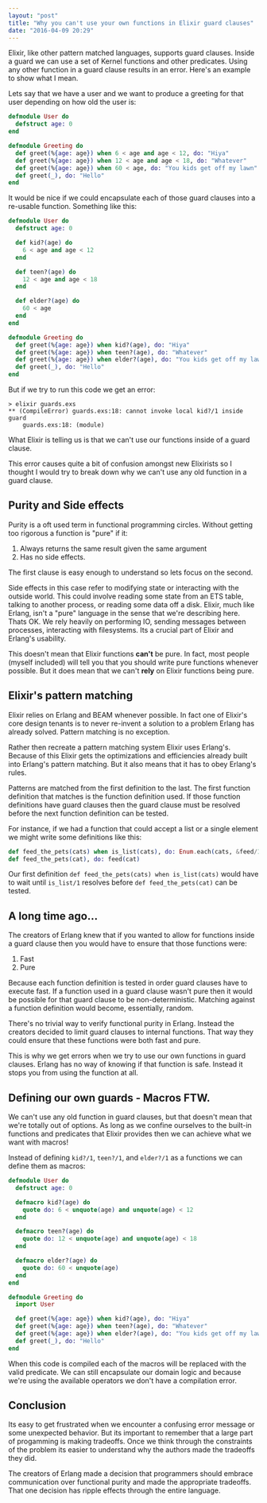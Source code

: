 ```yaml
---
layout: "post"
title: "Why you can't use your own functions in Elixir guard clauses"
date: "2016-04-09 20:29"
---
```


Elixir, like other pattern matched languages, supports guard clauses. Inside a guard we can use a set of Kernel functions and other predicates. Using any other function in a guard clause results in an error. Here's an example to show what I mean.

Lets say that we have a user and we want to produce a greeting for that user depending on how old the user is:

```elixir
defmodule User do
  defstruct age: 0
end

defmodule Greeting do
  def greet(%{age: age}) when 6 < age and age < 12, do: "Hiya"
  def greet(%{age: age}) when 12 < age and age < 18, do: "Whatever"
  def greet(%{age: age}) when 60 < age, do: "You kids get off my lawn"
  def greet(_), do: "Hello"
end
```

It would be nice if we could encapsulate each of those guard clauses into a re-usable function. Something like this:

```elixir
defmodule User do
  defstruct age: 0

  def kid?(age) do
    6 < age and age < 12
  end

  def teen?(age) do
    12 < age and age < 18
  end

  def elder?(age) do
    60 < age
  end
end

defmodule Greeting do
  def greet(%{age: age}) when kid?(age), do: "Hiya"
  def greet(%{age: age}) when teen?(age), do: "Whatever"
  def greet(%{age: age}) when elder?(age), do: "You kids get off my lawn"
  def greet(_), do: "Hello"
end
```

But if we try to run this code we get an error:

```console
> elixir guards.exs
** (CompileError) guards.exs:18: cannot invoke local kid?/1 inside guard
    guards.exs:18: (module)
```

What Elixir is telling us is that we can't use our functions inside of a guard clause.

This error causes quite a bit of confusion amongst new Elixirists so I thought I would try to break down why we can't use any old function in a guard clause.

## Purity and Side effects

Purity is a oft used term in functional programming circles. Without getting too rigorous a function is "pure" if it:

1. Always returns the same result given the same argument
2. Has no side effects.

The first clause is easy enough to understand so lets focus on the second.

Side effects in this case refer to modifying state or interacting with the outside world. This could involve reading some state from an ETS table, talking to another process, or reading some data off a disk. Elixir, much like Erlang, isn't a "pure" language in the sense that we're describing here. Thats OK. We rely heavily on performing IO, sending messages between processes, interacting with filesystems. Its a crucial part of Elixir and Erlang's usability.

This doesn't mean that Elixir functions **can't** be pure. In fact, most people (myself included) will tell you that you should write pure functions whenever possible. But it does mean that we can't **rely** on Elixir functions being pure.

## Elixir's pattern matching

Elixir relies on Erlang and BEAM whenever possible. In fact one of Elixir's core design tenants is to never re-invent a solution to a problem Erlang has already solved. Pattern matching is no exception.

Rather then recreate a pattern matching system Elixir uses Erlang's. Because of this Elixir gets the optimizations and efficiencies already built into Erlang's pattern matching. But it also means that it has to obey Erlang's rules.

Patterns are matched from the first definition to the last. The first function definition that matches is the function definition used. If those function definitions have guard clauses then the guard clause must be resolved before the next function definition can be tested.

For instance, if we had a function that could accept a list or a single element we might write some definitions like this:

```elixir
def feed_the_pets(cats) when is_list(cats), do: Enum.each(cats, &feed/1)
def feed_the_pets(cat), do: feed(cat)
```

Our first definition `def feed_the_pets(cats) when is_list(cats)` would have to wait until `is_list/1` resolves before `def feed_the_pets(cat)` can be tested.

## A long time ago...

The creators of Erlang knew that if you wanted to allow for functions inside a guard clause then you would have to ensure that those functions were:

1. Fast
2. Pure

Because each function definition is tested in order guard clauses have to execute fast. If a function used in a guard clause wasn't pure then it would be possible for that guard clause to be non-deterministic. Matching against a function definition would become, essentially, random.

There's no trivial way to verify functional purity in Erlang. Instead the creators decided to limit guard clauses to internal functions. That way they could ensure that these functions were both fast and pure.

This is why we get errors when we try to use our own functions in guard clauses. Erlang has no way of knowing if that function is safe. Instead it stops you from using the function at all.

## Defining our own guards - Macros FTW.

We can't use any old function in guard clauses, but that doesn't mean that we're totally out of options. As long as we confine ourselves to the built-in functions and predicates that Elixir provides then we can achieve what we want with macros!

Instead of defining `kid?/1`, `teen?/1`, and `elder?/1` as a functions we can define them as macros:

```elixir
defmodule User do
  defstruct age: 0

  defmacro kid?(age) do
    quote do: 6 < unquote(age) and unquote(age) < 12
  end

  defmacro teen?(age) do
    quote do: 12 < unquote(age) and unquote(age) < 18
  end

  defmacro elder?(age) do
    quote do: 60 < unquote(age)
  end
end

defmodule Greeting do
  import User

  def greet(%{age: age}) when kid?(age), do: "Hiya"
  def greet(%{age: age}) when teen?(age), do: "Whatever"
  def greet(%{age: age}) when elder?(age), do: "You kids get off my lawn"
  def greet(_), do: "Hello"
end
```

When this code is compiled each of the macros will be replaced with the valid predicate. We can still encapsulate our domain logic and because we're using the available operators we don't have a compilation error.

## Conclusion

Its easy to get frustrated when we encounter a confusing error message or some unexpected behavior. But its important to remember that a large part of progamming is making tradeoffs. Once we think through the constraints of the problem its easier to understand why the authors made the tradeoffs they did.

The creators of Erlang made a decision that programmers should embrace communication over functional purity and made the appropriate tradeoffs. That one decision has ripple effects through the entire language.

